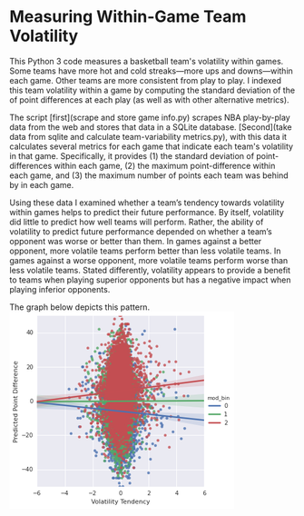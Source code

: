 Measuring Within-Game Team Volatility
========================

This Python 3 code measures a basketball team's volatility within games. Some teams have more hot and cold streaks—more ups and downs—within each game. Other teams are more consistent from play to play. I indexed this team volatility within a game by computing the standard deviation of the of point differences at each play (as well as with other alternative metrics). 

The script [first](scrape and store game info.py) scrapes NBA play-by-play data from the web and stores that data in a SQLite database. [Second](take data from sqlite and calculate team-variability metrics.py), with this data it calculates several metrics for each game that indicate each team's volatility in that game. Specifically, it provides (1) the standard deviation of point-differences within each game, (2) the maximum point-difference within each game, and (3) the maximum number of points each team was behind by in each game. 

Using these data I examined whether a team’s tendency towards volatility within games helps to predict their future performance. By itself, volatility did little to predict how well teams will perform. Rather, the ability of volatility to predict future performance depended on whether a team’s opponent was worse or better than them. In games against a better opponent, more volatile teams perform better than less volatile teams. In games against a worse opponent, more volatile teams perform worse than less volatile teams. Stated differently, volatility appears to provide a benefit to teams when playing superior opponents but has a negative impact when playing inferior opponents. 

The graph below depicts this pattern. 
![Alt text](VolatilityGraph1.png?raw=true "Performance as a Function of Volatility Tendency and Opponent Superiority")



